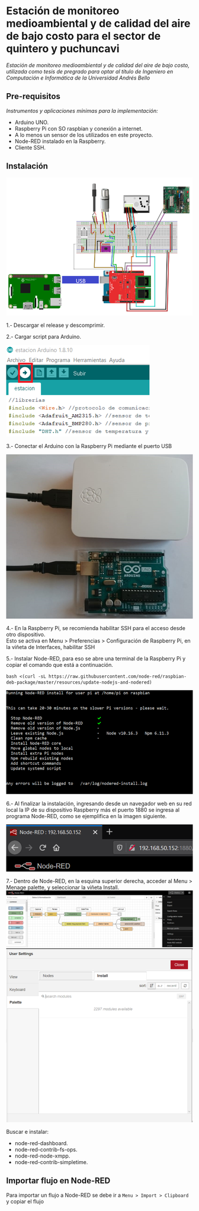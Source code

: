 # Estación de monitoreo medioambiental y de calidad del aire de bajo costo para el sector de quintero y puchuncavi
_Estación de monitoreo medioambiental y de calidad del aire de bajo costo, utilizada como tesis de pregrado para optar al título de Ingeniero en Computación e Informática de la Universidad Andrés Bello_

## Pre-requisitos
_Instrumentos y aplicaciones mínimas para la implementación:_
- Arduino UNO.
- Raspberry Pi con SO raspbian y conexión a internet.
- A lo menos un sensor de los utilizados en este proyecto.
- Node-RED instalado en la Raspberry.
- Cliente SSH.

## Instalación
![Sketch del hardware](Documentacion/imagenes/SKETCH.png)

1.- Descargar el release y descomprimir.  
  
2.- Cargar script para Arduino.  
  
![Script de Arduino](Documentacion/imagenes/SubirScript.png)
  
3.- Conectar el Arduino con la Raspberry Pi mediante el puerto USB
  
![Imagen de cable](Documentacion/imagenes/Usb.png)

4.- En la Raspberry Pi, se recomienda habilitar SSH para el acceso desde otro dispositivo.  
Esto se activa en Menu > Preferencias > Configuración de Raspberry Pi, en la viñeta de Interfaces, habilitar SSH  

5.- Instalar Node-RED, para eso se abre una terminal de la Raspberry Pi y copiar el comando que está a continuación.
```
bash <(curl -sL https://raw.githubusercontent.com/node-red/raspbian-deb-package/master/resources/update-nodejs-and-nodered)
```

![Imagen de bash](Documentacion/imagenes/raspiInstallBash.png)  

6.- Al finalizar la instalación, ingresando desde un navegador web en su red local la IP de su dispositivo Raspberry más el puerto 1880 se ingresa al programa Node-RED, como se ejemplifica en la imagen siguiente.  

![Imagen de Node](Documentacion/imagenes/NodeDireccion.png)

7.- Dentro de Node-RED, en la esquina superior derecha, acceder al Menu > Menage palette, y seleccionar la viñeta Install.  
![](Documentacion/imagenes/NodePalette.png)  
![](Documentacion/imagenes/nodePallete2.png)  
  
Buscar e instalar:
- node-red-dashboard.
- node-red-contrib-fs-ops.
- node-red-node-xmpp.
- node-red-contrib-simpletime.

## Importar flujo en Node-RED
Para importar un flujo a Node-RED se debe ir a `Menu > Import > Clipboard`
y copiar el flujo

